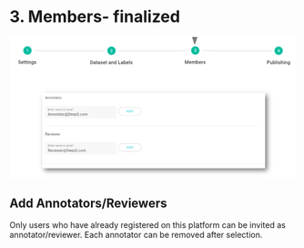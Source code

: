 # 3. Members- finalized

![](../../.gitbook/assets/image%20%2855%29.png)

## Add Annotators/Reviewers

Only users who have already registered on this platform can be invited as annotator/reviewer. Each annotator can be removed after selection.

